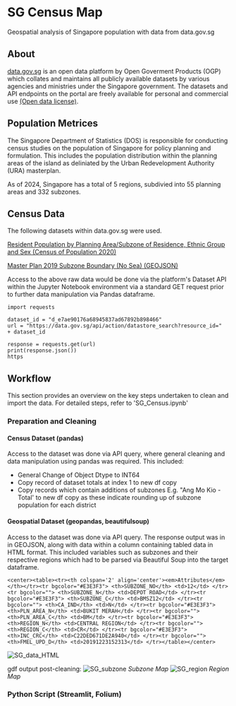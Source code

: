 # SG Census Map
Geospatial analysis of Singapore population with data from data.gov.sg

## About 
[data.gov.sg](https://data.gov.sg/) is an open data platform by Open Goverment Products (OGP) which collates and maintains all publicly available datasets by various agencies and ministries under the Singapore government. The datasets and API endpoints on the portal are freely available for personal and commercial use [(Open data license)](https://data.gov.sg/open-data-licence).

## Population Metrices 
The Singapore Department of Statistics (DOS) is responsible for conducting census studies on the population of Singapore for policy planning and formulation. This includes the population distribution within the planning areas of the island as deliniated by the Urban Redevelopment Authority (URA) masterplan. 

As of 2024, Singapore has a total of 5 regions, subdivied into 55 planning areas and 332 subzones. 

## Census Data 
The following datasets within data.gov.sg were used.

[Resident Population by Planning Area/Subzone of Residence, Ethnic Group and Sex (Census of Population 2020)](https://data.gov.sg/datasets/d_e7ae90176a68945837ad67892b898466/view?dataExplorerPage=39)

[Master Plan 2019 Subzone Boundary (No Sea) (GEOJSON)](https://data.gov.sg/datasets?query=URA+masterplan&resultId=d_8594ae9ff96d0c708bc2af633048edfb&page=1)

Access to the above raw data would be done via the platform's Dataset API within the Jupyter Notebook environment via a standard GET request prior to further data manipulation via Pandas dataframe. 

```
import requests

dataset_id = "d_e7ae90176a68945837ad67892b898466"
url = "https://data.gov.sg/api/action/datastore_search?resource_id="  + dataset_id
        
response = requests.get(url)
print(response.json())
https
```
## Workflow 
This section provides an overview on the key steps undertaken to clean and import the data. For detailed steps, refer to 'SG_Census.ipynb'

### Preparation and Cleaning 

#### Census Dataset (pandas)
Access to the dataset was done via API query, where general cleaning and data manipulation using pandas was required. This included: 

- General Change of Object Dtype to INT64
- Copy record of dataset totals at index 1 to new df copy
- Copy records which contain additions of subzones E.g. "Ang Mo Kio - Total' to new df copy as these indicate rounding up of subzone population for each district

#### Geospatial Dataset (geopandas, beautifulsoup)
Access to the dataset was done via API query. The response output was in in GEOJSON, along with data within a column containing tabled data in HTML format. This included variables such as subzones and their respective regions which had to be parsed via Beautiful Soup into the target dataframe. 

```
<center><table><tr><th colspan='2' align='center'><em>Attributes</em></th></tr><tr bgcolor="#E3E3F3"> <th>SUBZONE_NO</th> <td>12</td> </tr><tr bgcolor=""> <th>SUBZONE_N</th> <td>DEPOT ROAD</td> </tr><tr bgcolor="#E3E3F3"> <th>SUBZONE_C</th> <td>BMSZ12</td> </tr><tr bgcolor=""> <th>CA_IND</th> <td>N</td> </tr><tr bgcolor="#E3E3F3"> <th>PLN_AREA_N</th> <td>BUKIT MERAH</td> </tr><tr bgcolor=""> <th>PLN_AREA_C</th> <td>BM</td> </tr><tr bgcolor="#E3E3F3"> <th>REGION_N</th> <td>CENTRAL REGION</td> </tr><tr bgcolor=""> <th>REGION_C</th> <td>CR</td> </tr><tr bgcolor="#E3E3F3"> <th>INC_CRC</th> <td>C22DED671DE2A940</td> </tr><tr bgcolor=""> <th>FMEL_UPD_D</th> <td>20191223152313</td> </tr></table></center>
```
![SG_data_HTML](https://github.com/user-attachments/assets/a59ae490-9b6c-4f2a-b9ff-d6b1e1814f37)

gdf output post-cleaning: 
![SG_subzone](https://github.com/user-attachments/assets/83ecc789-eec5-4242-ae03-4ccf57e173c2)
*Subzone Map*
![SG_region](https://github.com/user-attachments/assets/734723d9-057e-40c7-9edd-3bb8b8179948)
*Region Map*

### Python Script (Streamlit, Folium)

